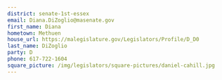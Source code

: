 ```yaml
---
district: senate-1st-essex
email: Diana.DiZoglio@masenate.gov
first_name: Diana
hometown: Methuen
house_url: https://malegislature.gov/Legislators/Profile/D_D0
last_name: DiZoglio
party: D
phone: 617-722-1604
square_picture: /img/legislators/square-pictures/daniel-cahill.jpg
---
```


